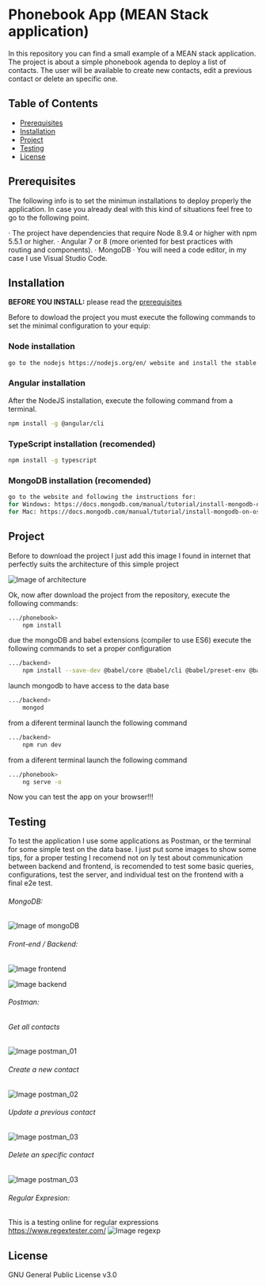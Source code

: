 # Phonebook App (MEAN Stack application)
In this repository you can find a small example of a MEAN stack application.
The project is about a simple phonebook agenda to deploy a list of contacts. The user will be available to create new contacts, edit a previous contact or delete an specific one.


## Table of Contents

* [Prerequisites](#prerequisites)
* [Installation](#installation)
* [Project](#project)
* [Testing](#testing)
* [License](#license)

## Prerequisites


The following info is to set the minimun installations to deploy properly the application. In case you already deal with this kind of situations feel free to go to the following point.

· The project have dependencies that require Node 8.9.4 or higher with npm 5.5.1 or higher.
· Angular 7 or 8 (more oriented for best practices with routing and components).
· MongoDB
· You will need a code editor, in my case I use Visual Studio Code.

## Installation

**BEFORE YOU INSTALL:** please read the [prerequisites](#prerequisites)

Before to dowload the project you must execute the following commands to set the minimal configuration to your equip:

### Node installation
```bash
go to the nodejs https://nodejs.org/en/ website and install the stable version.
```

### Angular installation
After the NodeJS installation, execute the following command from a terminal.
```bash
npm install -g @angular/cli
```

### TypeScript installation (recomended)
```bash
npm install -g typescript
```

### MongoDB installation (recomended)
```bash
go to the website and following the instructions for:
for Windows: https://docs.mongodb.com/manual/tutorial/install-mongodb-on-windows/
for Mac: https://docs.mongodb.com/manual/tutorial/install-mongodb-on-os-x/
```


## Project

Before to download the project I just add this image I found in internet that perfectly suits the architecture of this simple project

![Image of architecture](images/Architecture.png)

Ok, now after download the project from the repository, execute the following commands:

```bash
.../phonebook>
    npm install
```

due the mongoDB and babel extensions (compiler to use ES6) execute the following commands to set a proper configuration
```bash
.../backend>
    npm install --save-dev @babel/core @babel/cli @babel/preset-env @babel/node
```

launch mongodb to have access to the data base
```bash
.../backend>
    mongod
```

from a diferent terminal launch the following command
```bash
.../backend>
    npm run dev
```

from a diferent terminal launch the following command
```bash
.../phonebook>
    ng serve -o
```

Now you can test the app on your browser!!!

## Testing

To test the application I use some applications as Postman, or the terminal for some simple test on the data base.
I just put some images to show some tips, for a proper testing I recomend not on ly test about communication between backend and frontend, is recomended to test some basic queries, configurations, test the server, and individual test on the frontend with a final e2e test.

###### MongoDB:
![Image of mongoDB](https://github.com/JeanCarloLP/Phonebook_MEAN/blob/master/images/MongoDB%20testing.png)


###### Front-end / Backend:
![Image frontend](https://github.com/JeanCarloLP/Phonebook_MEAN/blob/master/images/Phonebook%20Test%20Frontend_Backend%20Communication.png)

![Image backend](https://github.com/JeanCarloLP/Phonebook_MEAN/blob/master/images/test%20uri%20database%20contacts.png)


###### Postman:

###### Get all contacts

![Image postman_01](https://github.com/JeanCarloLP/Phonebook_MEAN/blob/master/images/Postman_001%20Get%20Contacts.png)

###### Create a new contact
![Image postman_02](https://github.com/JeanCarloLP/Phonebook_MEAN/blob/master/images/Postman_002%20Create%20contact.png)

###### Update a previous contact
![Image postman_03](https://github.com/JeanCarloLP/Phonebook_MEAN/blob/master/images/Postman_003%20Update%20contact.png)

###### Delete an specific contact
![Image postman_03](https://github.com/JeanCarloLP/Phonebook_MEAN/blob/master/images/Postman_004_Delete%20contact.png)


###### Regular Expresion:
This  is a testing online for regular expressions https://www.regextester.com/
![Image regexp](https://github.com/JeanCarloLP/Phonebook_MEAN/blob/master/images/expresion%20regular%20format.png)





## License

GNU General Public License v3.0


